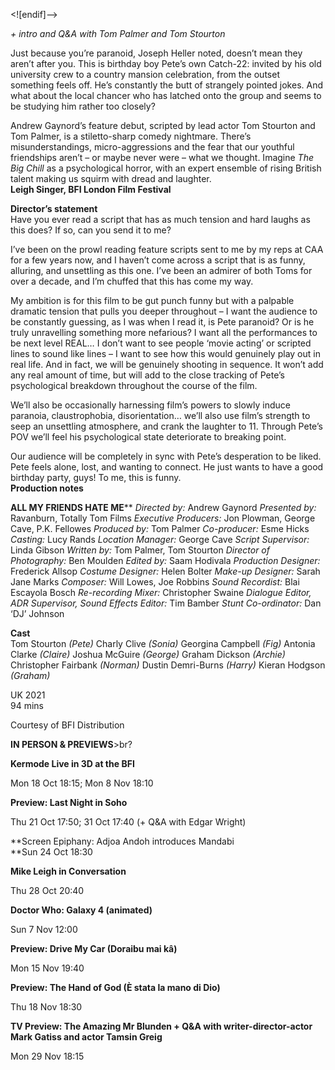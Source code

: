 <![endif]-->

_+ intro and Q&A with Tom Palmer and Tom Stourton_

Just because you’re paranoid, Joseph Heller noted, doesn’t mean they aren’t after you. This is birthday boy Pete’s own Catch-22: invited by his old university crew to a country mansion celebration, from the outset something feels off. He’s constantly the butt of strangely pointed jokes. And what about the local chancer who has latched onto the group and seems to be studying him rather too closely?

Andrew Gaynord’s feature debut, scripted by lead actor Tom Stourton and Tom Palmer, is a stiletto-sharp comedy nightmare. There’s misunderstandings, micro-aggressions and the fear that our youthful friendships aren’t – or maybe never were – what we thought. Imagine _The Big Chill_ as a psychological horror, with an expert ensemble of rising British talent making us squirm with dread and laughter.<br>
**Leigh Singer, BFI London Film Festival**<br>

**Director’s statement**<br>
Have you ever read a script that has as much tension and hard laughs as this does? If so, can you send it to me?

I’ve been on the prowl reading feature scripts sent to me by my reps at CAA for a few years now, and I haven’t come across a script that is as funny, alluring, and unsettling as this one. I’ve been an admirer of both Toms for over a decade, and I’m chuffed that this has come my way.

My ambition is for this film to be gut punch funny but with a palpable dramatic tension that pulls you deeper throughout – I want the audience to be constantly guessing, as I was when I read it, is Pete paranoid? Or is he truly unravelling something more nefarious? I want all the performances to be next level REAL… I don’t want to see people ‘movie acting’ or scripted lines to sound like lines – I want to see how this would genuinely play out in real life. And in fact, we will be genuinely shooting in sequence. It won’t add any real amount of time, but will add to the close tracking of Pete’s psychological breakdown throughout the course of the film.

We’ll also be occasionally harnessing film’s powers to slowly induce paranoia, claustrophobia, disorientation… we’ll also use film’s strength to seep an unsettling atmosphere, and crank the laughter to 11. Through Pete’s POV we’ll feel his psychological state deteriorate to breaking point.

Our audience will be completely in sync with Pete’s desperation to be liked. Pete feels alone, lost, and wanting to connect. He just wants to have a good birthday party, guys! To me, this is funny.<br>
**Production notes**<br>


**ALL MY FRIENDS HATE ME****
_Directed by:_ Andrew Gaynord
_Presented by:_ Ravanburn, Totally Tom Films
_Executive Producers:_ Jon Plowman, George Cave, P.K. Fellowes
_Produced by:_ Tom Palmer
_Co-producer:_ Esme Hicks
_Casting:_ Lucy Rands
_Location Manager:_ George Cave
_Script Supervisor:_ Linda Gibson
_Written by:_ Tom Palmer, Tom Stourton
_Director of Photography:_ Ben Moulden
_Edited by:_ Saam Hodivala
_Production Designer:_ Frederick Allsop
_Costume Designer:_ Helen Bolter
_Make-up Designer:_ Sarah Jane Marks
_Composer:_ Will Lowes, Joe Robbins
_Sound Recordist:_ Blai Escayola Bosch
_Re-recording Mixer:_ Christopher Swaine
_Dialogue Editor, ADR Supervisor, Sound Effects Editor:_ Tim Bamber
_Stunt Co-ordinator:_ Dan ‘DJ’ Johnson<br>

**Cast**<br>
Tom Stourton _(Pete)_
Charly Clive _(Sonia)_
Georgina Campbell _(Fig)_
Antonia Clarke _(Claire)_
Joshua McGuire _(George)_
Graham Dickson _(Archie)_
Christopher Fairbank _(Norman)_
Dustin Demri-Burns _(Harry)_
Kieran Hodgson _(Graham)_<br>

UK 2021<br>
94 mins<br>

Courtesy of BFI Distribution<br>

**IN PERSON & PREVIEWS**>br?

**Kermode Live in 3D at the BFI**

Mon 18 Oct 18:15; Mon 8 Nov 18:10

**Preview: Last Night in Soho**

Thu 21 Oct 17:50; 31 Oct 17:40 (+ Q&A with Edgar Wright)

**Screen Epiphany: Adjoa Andoh introduces Mandabi  
**Sun 24 Oct 18:30

**Mike Leigh in Conversation**

Thu 28 Oct 20:40

**Doctor Who: Galaxy 4 (animated)**

Sun 7 Nov 12:00

**Preview: Drive My Car (Doraibu mai kâ)**

Mon 15 Nov 19:40

**Preview: The Hand of God (È stata la mano di Dio)**

Thu 18 Nov 18:30

**TV Preview: The Amazing Mr Blunden + Q&A with writer-director-actor Mark Gatiss and actor Tamsin Greig**

Mon 29 Nov 18:15
<!--stackedit_data:
eyJoaXN0b3J5IjpbNjA5OTExNDk4LDY2Nzc5Nzc4NSw0NjMwMj
IzNDJdfQ==
-->